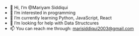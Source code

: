 - 👋 Hi, I’m @Mariyam Siddiqui
- 👀 I’m interested in programming
- 🌱 I’m currently learning Python, JavaScript, React
- 💞️ I’m looking for help with Data Structcures
- 📫 You can reach me through: marisiddiqui2003@gmail.com

<!---
MariyamSiddiqui/MariyamSiddiqui is a ✨ special ✨ repository because its `README.md` (this file) appears on your GitHub profile.
You can click the Preview link to take a look at your changes.
--->
